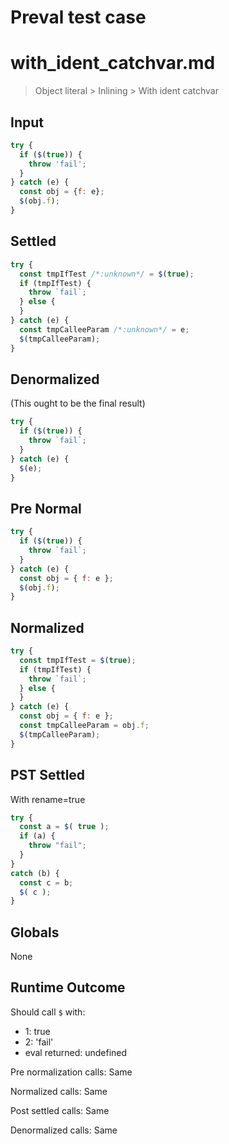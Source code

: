 # Preval test case

# with_ident_catchvar.md

> Object literal > Inlining > With ident catchvar
>
>

## Input

`````js filename=intro
try {
  if ($(true)) {
    throw 'fail';
  }
} catch (e) {
  const obj = {f: e};
  $(obj.f);
}
`````

## Settled


`````js filename=intro
try {
  const tmpIfTest /*:unknown*/ = $(true);
  if (tmpIfTest) {
    throw `fail`;
  } else {
  }
} catch (e) {
  const tmpCalleeParam /*:unknown*/ = e;
  $(tmpCalleeParam);
}
`````

## Denormalized
(This ought to be the final result)

`````js filename=intro
try {
  if ($(true)) {
    throw `fail`;
  }
} catch (e) {
  $(e);
}
`````

## Pre Normal


`````js filename=intro
try {
  if ($(true)) {
    throw `fail`;
  }
} catch (e) {
  const obj = { f: e };
  $(obj.f);
}
`````

## Normalized


`````js filename=intro
try {
  const tmpIfTest = $(true);
  if (tmpIfTest) {
    throw `fail`;
  } else {
  }
} catch (e) {
  const obj = { f: e };
  const tmpCalleeParam = obj.f;
  $(tmpCalleeParam);
}
`````

## PST Settled
With rename=true

`````js filename=intro
try {
  const a = $( true );
  if (a) {
    throw "fail";
  }
}
catch (b) {
  const c = b;
  $( c );
}
`````

## Globals

None

## Runtime Outcome

Should call `$` with:
 - 1: true
 - 2: 'fail'
 - eval returned: undefined

Pre normalization calls: Same

Normalized calls: Same

Post settled calls: Same

Denormalized calls: Same
